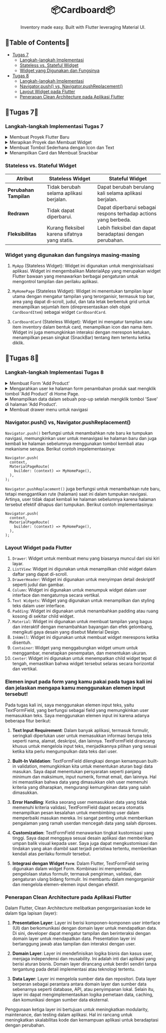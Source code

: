 <h1 align="center">
  📦Cardboard📦
</h1>
<p align="center">
  Inventory made easy. Built with Flutter leveraging Material UI.
</p>


## 📃Table of Contents📃

- [Tugas 7](#📱tugas-7📱)
  - [Langkah-langkah Implementasi](#langkah-langkah-implementasi-tugas-7)
  - [Stateless vs. Stateful Widget](#stateless-vs-stateful-widget)
  - [Widget yang Digunakan dan Fungsinya](#widget-yang-digunakan-dan-fungsinya-masing-masing)
- [Tugas 8](#📱tugas-8📱)
  - [Langkah-langkah Implementasi](#langkah-langkah-implementasi-tugas-8)
  - [Navigator.push() vs, Navigator.pushReplacement()](#navigatorpush-vs-navigatorpushreplacement)
  - [Layout Widget pada Flutter](#layout-widget-pada-flutter)
  - [Penerapan Clean Architecture pada Aplikasi Flutter](#penerapan-clean-architecture-pada-aplikasi-flutter)

## 📱Tugas 7📱

### Langkah-langkah Implementasi Tugas 7
<details>
<summary>Membuat Proyek Flutter Baru</summary>
Untuk membuat proyek flutter, saya memasukkan command ini di terminal
  
```
flutter create Cardboard #Cardboard adalah nama aplikasi
```
Saya melewati step enable web support karena sudah menggunakan iOS emulator XCode.
</details>
<details>
<summary>Merapikan Proyek dan Membuat Widget</summary>
  
Saya memindahkan beberapa baris kode dari `lib`/`main.dart` ke dalam file baru yang saya buat di dalam folder `lib` juga, `menu.dart`, untuk merapikan struktur proyek. Tidak lupa menambahkan kode berikut pada bagian paling atas file `menu.dart`:
  
```
import 'package:shopping_list/menu.dart';
```
Kemudian, saya mengganti `MyHomePage(title: 'Flutter Demo Home Page')` menjadi `MyHomePage()` pada file `main.dart` serta 
mengganti `({super.key, required this.title})` dengan `({Key? key}) : super(key: key);` dan menghapus `final String title;` pada file `menu.dart`. Saya juga menghapus fungsi `State` yang ada di bawah `MyHomePage`.
</details>
<details>
<summary>Membuat Tombol Sederhana dengan Icon dan Text</summary>
Saya men-define tipe-tipe dalam list sebagai berikut:
  
```
class CardboardItem {
  final String name;
  final IconData icon;
  final Color backgroundColor;

  CardboardItem(this.name, this.icon, this.backgroundColor);
}
```

Kemudian, saya membuat List berikut:

```
final List<CardboardItem> items = [
    CardboardItem("My Product", Icons.checklist, const Color(0xFFF28582)),
    CardboardItem("Add Product", Icons.add_shopping_cart, const Color(0xFF84A59E)),
    CardboardItem("Logout", Icons.logout, const Color(0xFFF5BD60)),
  ];
```

Setelah itu, saya menambahkan kode berikut di dalam `Widget` build:

```
return Scaffold(
      appBar: AppBar(
        title: const Text(
          'Cardboard',
        ),
      ),
      body: SingleChildScrollView(
        // Widget wrapper yang dapat discroll
        child: Padding(
          padding: const EdgeInsets.all(10.0), // Set padding dari halaman
          child: Column(
            // Widget untuk menampilkan children secara vertikal
            children: <Widget>[
              const Padding(
                padding: EdgeInsets.only(top: 10.0, bottom: 10.0),
                // Widget Text untuk menampilkan tulisan dengan alignment center dan style yang sesuai
                child: Text(
                  'My Cardboard', // Text yang menandakan toko
                  textAlign: TextAlign.center,
                  style: TextStyle(
                    fontSize: 30,
                    fontWeight: FontWeight.bold,
                  ),
                ),
              ),
              // Grid layout
              GridView.count(
                // Container pada card kita.
                primary: true,
                padding: const EdgeInsets.all(20),
                crossAxisSpacing: 10,
                mainAxisSpacing: 10,
                crossAxisCount: 3,
                shrinkWrap: true,
                children: items.map((CardboardItem item) {
                  // Iterasi untuk setiap item
                  return CardboardCard(item);
                }).toList(),
              ),
            ],
          ),
        ),
      ),
    );
```
</details>
<details>
<summary>Menampilkan Card dan Membuat Snackbar</summary>
Saya menambahkan widget stateless berikut untuk menampilkan card dan SnackBar:
  
```
class CardboardCard extends StatelessWidget {
  final CardboardItem item;
  const CardboardCard(this.item, {super.key}); // Constructor

  @override
  Widget build(BuildContext context) {
    return Material(
      color: item.backgroundColor,
      child: InkWell(
        // Area responsive terhadap sentuhan
        onTap: () {
          // Memunculkan SnackBar ketika diklik
          ScaffoldMessenger.of(context)
            ..hideCurrentSnackBar()
            ..showSnackBar(SnackBar(
                content: Text("Kamu telah menekan tombol ${item.name}!")));
        },
        child: Container(
          // Container untuk menyimpan Icon dan Text
          padding: const EdgeInsets.all(8),
          child: Center(
            child: Column(
              mainAxisAlignment: MainAxisAlignment.center,
              children: [
                Icon(
                  item.icon,
                  color: Colors.white,
                  size: 30.0,
                ),
                const Padding(padding: EdgeInsets.all(3)),
                Text(
                  item.name,
                  textAlign: TextAlign.center,
                  style: const TextStyle(color: Colors.white),
                ),
              ],
            ),
          ),
        ),
      ),
    );
  }
}
```
</details>

### Stateless vs. Stateful Widget
| Atribut                   | Stateless Widget                                      | Stateful Widget                                        |
|---------------------------|-------------------------------------------------------|--------------------------------------------------------|
| **Perubahan Tampilan**    | Tidak berubah selama aplikasi berjalan.               | Dapat berubah berulang kali selama aplikasi berjalan.  |
| **Redrawn**               | Tidak dapat diperbarui.                               | Dapat diperbarui sebagai respons terhadap actions yang berbeda. |
| **Fleksibilitas**         | Kurang fleksibel karena sifatnya yang statis.         | Lebih fleksibel dan dapat beradaptasi dengan perubahan. |

### Widget yang digunakan dan fungsinya masing-masing
1. `MyApp` (Stateless Widget): Widget ini digunakan untuk menginisialisasi aplikasi. Widget ini mengembalikan MaterialApp yang merupakan widget Flutter bawaan yang menawarkan berbagai pengaturan untuk mengontrol tampilan dan perilaku aplikasi.

2. `MyHomePage` (Stateless Widget): Widget ini menentukan tampilan layar utama dengan mengatur tampilan yang terorganisir, termasuk top bar, area yang dapat di-scroll, judul, dan tata letak berbentuk grid untuk menampilkan sejumlah item (direpresentasikan oleh objek `CardboardItem`) sebagai widget `CardboardCard`.

3. `CardboardCard` (Stateless Widget): Widget ini mengatur tampilan satu item inventory dalam bentuk card, menampilkan icon dan nama item. Widget ini juga memungkinkan interaksi dengan merespon ketukan, menampilkan pesan singkat (SnackBar) tentang item tertentu ketika diklik.


## 📱Tugas 8📱

### Langkah-langkah Implementasi Tugas 8
<details>
<summary>Membuat Form 'Add Product'</summary>
Saya membuat file baru dengan nama boardlist_form.dart dalam folder baru bernama screens di dalam direktori lib. TextFormField yang digunakan akan dibuat untuk menerima tiga elemen input: nama, jumlah, dan deskripsi.

```
children: [
              Padding(
                padding: const EdgeInsets.all(8.0),
                child: TextFormField(
                  decoration: InputDecoration(
                    hintText: "Product Name",
                    labelText: "Product Name",
                    border: OutlineInputBorder(
                      borderRadius: BorderRadius.circular(5.0),
                    ),
                  ),
                  onChanged: (String? value) {
                    setState(() {
                      _name = value!;
                    });
                  },
                  validator: (String? value) {
                    if (value == null || value.isEmpty) {
                      return "Name cannot be empty!";
                    }
                    return null;
                  },
                ),
              ),
              Padding(
                padding: const EdgeInsets.all(8.0),
                child: TextFormField(
                  decoration: InputDecoration(
                    hintText: "Quantity",
                    labelText: "Quantity",
                    border: OutlineInputBorder(
                      borderRadius: BorderRadius.circular(5.0),
                    ),
                  ),
                  onChanged: (String? value) {
                    setState(() {
                      _amount = int.parse(value!);
                    });
                  },
                  validator: (String? value) {
                    if (value == null || value.isEmpty) {
                      return "Quantity cannot be empty!";
                    }
                    if (int.tryParse(value) == null) {
                      return "Quantity must be a number!";
                    }
                    return null;
                  },
                ),
              ),
              Padding(
                padding: const EdgeInsets.all(8.0),
                child: TextFormField(
                  decoration: InputDecoration(
                    hintText: "Description",
                    labelText: "Description",
                    border: OutlineInputBorder(
                      borderRadius: BorderRadius.circular(5.0),
                    ),
                  ),
                  onChanged: (String? value) {
                    setState(() {
                      _description = value!;
                    });
                  },
                  validator: (String? value) {
                    if (value == null || value.isEmpty) {
                      return "Description cannot be empty!";
                    }
                    return null;
                  },
                ),
              ),

```
Kemudian, saya menambahkan tombol 'Save'.

```
child: ElevatedButton(
                    style: ButtonStyle(
                      backgroundColor:
                          MaterialStateProperty.all(Color(0xFFF8B3CA)),
                    ),
                    onPressed: () {
                      if (_formKey.currentState!.validate()) {
                        showDialog(
                          context: context,
                          builder: (context) {
                            return AlertDialog(
                              title: const Text('Product successfully saved'),
                              content: SingleChildScrollView(
                                child: Column(
                                  crossAxisAlignment: CrossAxisAlignment.start,
                                  children: [
                                    Text('Name: $_name'),
                                    Text('Quantity: $_amount'),
                                    Text('Description: $_description'),
                                  ],
                                ),
                              ),
                              actions: [
                                TextButton(
                                  child: const Text('OK'),
                                  onPressed: () {
                                    Navigator.pop(context);
                                  },
                                ),
                              ],
                            );
                          },
                        );
                        _formKey.currentState!.reset();
                      }
                    },
                    child: const Text(
                      "Save",
                      style: TextStyle(color: Colors.white),
                    ),
                  ),
```
</details>

<details>
<summary>Mengarahkan user ke halaman form penambahan produk saat mengklik tombol 'Add Product' di Home Page.</summary>
Saya menambahkan kode berikut ke dalam `board_list.dart`:

```
// Navigate to the appropriate route (depending on the button type)
          if (item.name == "Add Product") {
            Navigator.pushReplacement(
              context,
              MaterialPageRoute(builder: (context) => ShopFormPage()),
            );
          }
```
</details>

<details>
<summary>Menampilkan data dalam sebuah pop-up setelah mengklik tombol 'Save' di halaman 'Add Product'.</summary>
Saya menambahkan kode berikut ke dalam file `boardlist_form.dart` di dalam folder screens:

```
onPressed: () {
                      if (_formKey.currentState!.validate()) {
                        showDialog(
                          context: context,
                          builder: (context) {
                            return AlertDialog(
                              title: const Text('Product successfully saved'),
                              content: SingleChildScrollView(
                                child: Column(
                                  crossAxisAlignment: CrossAxisAlignment.start,
                                  children: [
                                    Text('Name: $_name'),
                                    Text('Amount: $_amount'),
                                    Text('Description: $_description'),
                                  ],
                                ),
                              ),
                              actions: [
                                TextButton(
                                  child: const Text('OK'),
                                  onPressed: () {
                                    Navigator.pop(context);
                                  },
                                ),
                              ],
                            );
                          },
                        );
                        _formKey.currentState!.reset();
                      }
                    },
```
</details>

<details>
<summary>Membuat drawer menu untuk navigasi</summary>
Saya membuat file baru bernama `left_drawer.dart` di dalam direktori `lib/widgets` dan menambahkan kode berikut:

```
import 'package:cardboard/screens/product_list.dart';
import 'package:flutter/material.dart';
import 'package:cardboard/globals.dart';
import 'package:cardboard/screens/menu.dart';
import 'package:cardboard/screens/boardlist_form.dart';

class LeftDrawer extends StatelessWidget {
  const LeftDrawer({super.key});

  @override
  Widget build(BuildContext context) {
    return Drawer(
      child: ListView(
        children: [
          const DrawerHeader(
            decoration: BoxDecoration(
              color: Color(0xFFF8B3CA),
            ),
            child: Column(
              children: [
                Text(
                  'Cardboard',
                  textAlign: TextAlign.center,
                  style: TextStyle(
                    fontSize: 30,
                    fontWeight: FontWeight.bold,
                    color: Colors.white,
                  ),
                ),
                Padding(padding: EdgeInsets.all(10)),
                Text(
                  "Inventory made easy.",
                  textAlign: TextAlign.center,
                  style: TextStyle(
                    fontSize: 15,
                    fontWeight: FontWeight.normal,
                    color: Colors.white,
                  ),
                ),
              ],
            ),
          ),
          ListTile(
            leading: const Icon(Icons.home_outlined),
            title: const Text('Home Page'),
            // Bagian redirection ke MyHomePage
            onTap: () {
              Navigator.pushReplacement(
                context,
                MaterialPageRoute(
                  builder: (context) => MyHomePage(),
                ),
              );
            },
          ),
          ListTile(
            leading: const Icon(Icons.checklist),
            title: const Text('My Product'),
            // Redirection to ProductList
            onTap: () {
              Navigator.push(
                context,
                MaterialPageRoute(
                    builder: (context) =>
                        ProductListPage(products: globalProductList)),
              );
            },
          ),
          ListTile(
            leading: const Icon(Icons.add_shopping_cart),
            title: const Text('Add Product'),
            // Bagian redirection ke ShopFormPage
            onTap: () {
              Navigator.pushReplacement(
                context,
                MaterialPageRoute(builder: (context) => CardboardFormPage()),
              );
            },
          ),
        ],
      ),
    );
  }
}

```
</details>

### Navigator.push() vs, Navigator.pushReplacement()
`Navigator.push()` berfungsi untuk menambahkan rute baru ke tumpukan navigasi, memungkinkan user untuk menavigasi ke halaman baru dan juga kembali ke halaman sebelumnya menggunakan tombol kembali atau mekanisme serupa. Berikut contoh impelementasinya:

```
Navigator.push(
  context,
  MaterialPageRoute(
    builder: (context) => MyHomePage(),
  ),
);
```

`Navigator.pushReplacement()` juga berfungsi untuk menambahkan rute baru, tetapi menggantikan rute (halaman) saat ini dalam tumpukan navigasi. Artinya, user tidak dapat kembali ke halaman sebelumnya karena halaman tersebut efektif dihapus dari tumpukan. Berikut contoh implementasinya:

```
Navigator.push(
  context,
  MaterialPageRoute(
    builder: (context) => MyHomePage(),
  ),
);
```

### Layout Widget pada Flutter
1. `Drawer`: Widget untuk membuat menu yang biasanya muncul dari sisi kiri layar.
2. `ListView`: Widget ini digunakan untuk menampilkan child widget dalam daftar yang dapat di-scroll.
3. `DrawerHeader`: Widget ini digunakan untuk menyimpan detail deskriptif seperti judul dan gambar.
4. `Column`: Widget ini digunakan untuk menumpuk widget dalam user interface dan mengaturnya secara vertikal.
5. `Text Widgets`: Widget yang digunakan untuk menampilkan dan styling teks dalam user interface.
6. `Padding`: Widget ini digunakan untuk menambahkan padding atau ruang kosong di sekitar child widget.
7. `Material`: Widget ini digunakan untuk membuat tampilan yang bagus dan interaktif dengan menambahkan bayangan dan efek gelombang, mengikuti gaya desain yang disebut Material Design.
8. `InkWell`: Widget ini digunakan untuk membuat widget merespons ketika disentuh.
9. `Container`: Widget yang menggabungkan widget umum untuk menggambar, menetapkan penempatan, dan menentukan ukuran.
10. `Center`: Widget ini digunakan untuk menempatkan child widget tepat di tengah, memastikan bahwa widget tersebut selaras secara horizontal dan vertikal.

### Elemen input pada form yang kamu pakai pada tugas kali ini dan jelaskan mengapa kamu menggunakan elemen input tersebut!
Pada tugas kali ini, saya menggunakan elemen input teks, yaitu TextFormField, yang berfungsi sebagai field yang memungkinkan user memasukkan teks. Saya menggunakan elemen input ini karena adanya beberapa fitur berikut:

1. **Text Input Requirement**: Dalam banyak aplikasi, termasuk formulir, seringkali diperlukan user untuk memasukkan informasi berupa teks seperti nama, alamat, deskripsi, dan lainnya. TextFormField dirancang khusus untuk mengelola input teks, menjadikannya pilihan yang sesuai ketika kita perlu mengumpulkan data teks dari user.

2. **Built-In Validation**: TextFormField dilengkapi dengan kemampuan built-in validation, memungkinkan kita untuk menentukan aturan bagi data masukan. Saya dapat menentukan persyaratan seperti panjang minimum dan maksimum, input numerik, format email, dan lainnya. Hal ini memastikan bahwa data yang dimasukkan oleh user memenuhi kriteria yang diharapkan, mengurangi kemungkinan data yang salah dimasukkan.

3. **Error Handling**: Ketika seorang user memasukkan data yang tidak memenuhi kriteria validasi, TextFormField dapat secara otomatis menampilkan pesan kesalahan untuk membimbing user dalam memperbaiki masukan mereka. Ini sangat penting untuk memberikan pengalaman yang ramah userdan mencegah data yang salah diproses.

4. **Customization**: TextFormField menawarkan tingkat kustomisasi yang tinggi. Saya dapat menggaya sesuai desain aplikasi dan memberikan umpan balik visual kepada user. Saya juga dapat mengkustomisasi dan tindakan yang akan diambil saat terjadi peristiwa tertentu, memberikan kendali atas perilaku formulir tersebut.

5. **Integrasi dengan Widget `Form`**: Dalam Flutter, TextFormField sering digunakan dalam widget Form. Kombinasi ini mempermudah pengelolaan status formulir, termasuk pengiriman, validasi, dan pengaturan ulang bidang formulir. Ini membantu dalam mengorganisir dan mengelola elemen-elemen input dengan efektif.

### Penerapan Clean Architecture pada Aplikasi Flutter
Dalam Flutter, Clean Architecture melibatkan pengorganisasian kode ke dalam tiga lapisan (layer):
1. **Presentation Layer**: Layer ini berisi komponen-komponen user interface (UI) dan berkomunikasi dengan domain layer untuk mendapatkan data. Di sini, developer dapat mengatur tampilan dan berinteraksi dengan domain layer untuk mendapatkan data. Presentation layer ini bertanggung jawab atas tampilan dan interaksi dengan user.

2. **Domain Layer**: Layer ini mendefinisikan logika bisnis dan kasus user, menjaga independensi dan reusability. Ini adalah inti dari aplikasi yang berisi aturan bisnis. Domain layer dirancang untuk berdiri sendiri tanpa tergantung pada detail implementasi atau teknologi tertentu.

3. **Data Layer**: Layer ini mengelola sumber data dan repositori. Data layer berperan sebagai perantara antara domain layer dan sumber data sebenarnya seperti database, API, atau penyimpanan lokal. Selain itu, layer ini dapat mengimplementasikan logika pemetaan data, caching, dan komunikasi dengan sumber data eksternal.

Penggunaan ketiga layer ini bertujuan untuk meningkatkan modularity, maintenance, dan testing dalam aplikasi. Hal ini rancang untuk meningkatkan skalabilitas kode dan kemampuan aplikasi untuk beradaptasi dengan perubahan.